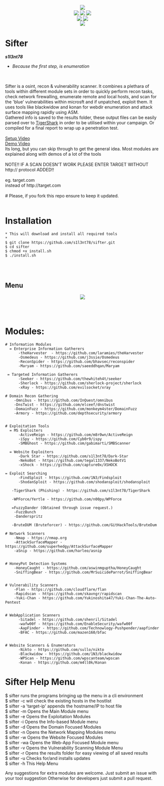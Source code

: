 <p align="center">
	<img align="center" src="https://raw.githubusercontent.com/s1l3nt78/sifter/master/docs/sifter.PNG">
<br>
  	<img align="center" src="https://img.shields.io/github/issues/s1l3nt78/sifter">
  	<img align="center" src="https://img.shields.io/github/forks/s1l3nt78/sifter">
  	<img align="center" src="https://img.shields.io/github/stars/s1l3nt78/sifter">		  
<br>
  	<img align="center" src="https://img.shields.io/badge/Version-5-red">
	<img align="center" src="https://img.shields.io/badge/Build-Sapphir3-blue">
<br>
	 <img align="center" src="https://img.shields.io/badge/Author-s1l3nt78-yellowgreen">
</p>

# Sifter
<strong><em>s1l3nt78</em></strong>
<br>
* *Because the first step, is enumeration*
<br>
<br>
Sifter is a osint, recon & vulnerability scanner. It combines a plethara of tools within different module sets in order to quickly perform recon tasks, check network firewalling, enumerate remote and local hosts, and scan for the 'blue' vulnerabilities within microsft and if unpatched, exploit them.  It uses tools like blackwidow and konan for webdir enumeration and attack surface mapping rapidly using ASM.
<br>
Gathered info is saved to the results folder, these output files can be easily parsed over to <a href="https://github.com/s1l3nt78/TigerShark">TigerShark</a> in order to be utilised within your campaign. Or compiled for a final report to wrap up a penetration test.
<br>
<br>
<a href="https://www.youtube.com/watch?v=YU-LYLjyO6c&t=8s">Setup Video</a>
<br>
<a href="https://youtu.be/QgAfqbxqbK0">Demo Video</a>
<br>
Its long, but you can skip through to get the general idea. Most modules are explained along with demos of a lot of the tools
<br>
<br>
NOTE!! IF A SCAN DOESN'T WORK PLEASE ENTER TARGET WITHOUT http:// protocol ADDED!!
<br>
<br>
eg. target.com
<br>
instead of http://target.com
<br>
<br>
# Please, if you fork this repo ensure to keep it updated.
<br>
<br>

# Installation

	* This will download and install all required tools
	*
	$ git clone https://github.com/s1l3nt78/sifter.git
	$ cd sifter
	$ chmod +x install.sh
	$ ./install.sh

<br>
<br>
<h2>Menu</h2>
	<p align="center">
		<img align="center" src="https://raw.githubusercontent.com/s1l3nt78/sifter/master/docs/menu.PNG">
	</p>
<br />
<br>

# Modules:
	# Information Modules
	  = Enterprise Information Gatherers
		  -theHarvester  - https://github.com/laramies/theHarvester
		  -Osmedeus - https://github.com/j3ssie/Osmedeus
		  -ReconSpider - https://github.com/bhavsec/reconspider
		  -Maryam - https://github.com/saeeddhqan/Maryam

	 = Targeted Information Gatherers
		  -Seeker - https://github.com/thewhiteh4t/seeker
		  -Sherlock - https://github.com/sherlock-project/sherlock
		  -xRay - https://github.com/evilsocket/xray

	# Domain Recon Gathering
		-Omnibus - https://github.com/InQuest/omnibus
		-DnsTwist - https://github.com/elceef/dnstwist
		-DomainFuzz - https://github.com/monkeym4ster/DomainFuzz
		-Armory - https://github.com/depthsecurity/armory


	# Exploitation Tools
	  = MS Exploiters
		  -ActiveReign - https://github.com/m8r0wn/ActiveReign
		  -iSpy - https://github.com/Cyb0r9/ispy
		  -SMBGhost - https://github.com/gabimarti/SMBScanner

	  = Website Exploiters
		  -Dark Star - https://github.com/s1l3nt78/Dark-Star
		  -NekoBot - https://github.com/tegal1337/NekoBotV1
		  -xShock - https://github.com/capture0x/XSHOCK

	= Exploit Searching
		  -FindSploit - https://github.com/1N3/Findsploit
		  -ShodanSploit - https://github.com/shodansploit/shodansploit

	   -TigerShark (Phishing) - https://github.com/s1l3nt78/TigerShark

	   -WPForce/Yertle - https://github.com/n00py/WPForce

	   =FuzzyDander (Obtained through issue request.)
	   	-FuzzBunch
		-Danderspritz

	   -BruteDUM (Bruteforcer) - https://github.com/GitHackTools/BruteDum

	# Network Scanners
		-Nmap - https://nmap.org
		-AttackSurfaceMapper - https://github.com/superhedgy/AttackSurfaceMapper
		-aSnip - https://github.com/harleo/asnip


	# HoneyPot Detection Systems
		-HoneyCaught - https://github.com/aswinmguptha/HoneyCaught
		-SniffingBear - https://github.com/MrSuicideParrot/SniffingBear


	# Vulnerability Scanners
		-Flan - https://github.com/cloudflare/flan
	  	-Rapidscan - https://github.com/skavngr/rapidscan
		-Yuki-Chan - https://github.com/Yukinoshita47/Yuki-Chan-The-Auto-Pentest


	# WebApplication Scanners
		  -Sitadel - https://github.com/shenril/Sitadel
		  -wafw00f - https://github.com/EnableSecurity/wafw00f
		  -AapFinder - https://github.com/Technowlogy-Pushpender/aapfinder
		  -BFAC - https://github.com/mazen160/bfac


	# Website Scanners & Enumerators
		  -Nikto - https://github.com/sullo/nikto
		  -Blackwidow - https://github.com/1N3/blackwidow
		  -WPScan - https://github.com/wpscanteam/wpscan
		  -Konan - https://github.com/m4ll0k/Konan


# Sifter Help Menu

  $ sifter	runs the programs bringing up the menu in a cli environment
  <br>
  $ sifter	-c will check the existing hosts in the hostlist
  <br>
  $ sifter	-a 'target-ip' appends the hostname/IP to host file
  <br>
  $ sifter 	-m Opens the Main Module menu
  <br>
  $ sifter	-e Opens the Exploitation Modules
  <br>
  $ sifter	-i Opens the Info-based Module menu
  <br>
  $ sifter 	-d Opens the Domain Focused Modules
  <br>
  $ sifter 	-n Opens the Network Mapping Modules menu
  <br>
  $ sifter	-w Opens the Website Focused Modules
  <br>
  $ sifter	-wa Opens the Web-App Focused Module menu
  <br>
  $ sifter	-v Opens the Vulnerability Scanning Module Menu
  <br>
  $ sifter	-r Opens the results folder for easy viewing of all saved results
  <br>
  $ sifter	-u Checks for/and installs updates
  <br>
  $ sifter	-h This Help Menu


Any suggestions for extra modules are welcome.
Just submit an issue with your tool suggestion
Otherwise for developers just submit a pull request.
